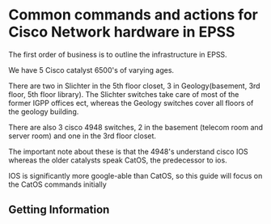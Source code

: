 # Common commands and actions for Cisco Network hardware in EPSS #

The first order of business is to outline the infrastructure in EPSS.

We have 5 Cisco catalyst 6500's of varying ages.

There are two in Slichter in the 5th floor closet, 3 in Geology(basement, 3rd floor, 5th floor library). The Slichter switches take care of most of the former IGPP offices ect, whereas the Geology switches cover all floors of the geology building.

There are also 3 cisco 4948 switches, 2 in the basement (telecom room and server room) and one in the 3rd floor closet.

The important note about these is that the 4948's understand cisco IOS whereas the older catalysts speak CatOS, the predecessor to ios.

IOS is significantly more google-able than CatOS, so this guide will focus on the CatOS commands initially


## Getting Information ##
